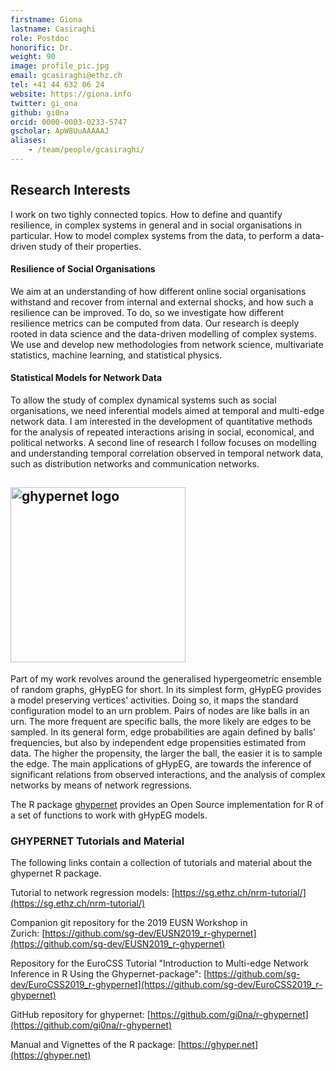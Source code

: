 ```yaml
---
firstname: Giona
lastname: Casiraghi
role: Postdoc
honorific: Dr.
weight: 90
image: profile_pic.jpg
email: gcasiraghi@ethz.ch
tel: +41 44 632 06 24
website: https://giona.info
twitter: gi_ona
github: gi0na
orcid: 0000-0003-0233-5747
gscholar: ApW8UuAAAAAJ
aliases:
    - /team/people/gcasiraghi/
---
```


## Research Interests

I work on two tighly connected topics.
How to define and quantify resilience, in complex systems in general and in social organisations in particular.
How to model complex systems from the data, to perform a data-driven study of their properties.

#### Resilience of Social Organisations
We aim at an understanding of how different online social organisations withstand and recover from internal and external shocks, and how such a resilience can be improved.
To do, so we investigate how different resilience metrics can be computed from data.
Our research is deeply rooted in data science and the data-driven modelling of complex systems.
We use and develop new methodologies from network science, multivariate statistics, machine learning, and statistical physics.

#### Statistical Models for Network Data
To allow the study of complex dynamical systems such as social organisations, we need inferential models aimed at temporal and multi-edge network data.
I am interested in the development of quantitative methods for the analysis of repeated interactions arising in social, economical, and political networks.
A second line of research I follow focuses on modelling and understanding temporal correlation observed in temporal network data, such as distribution networks and communication networks.


## <img src="https://ghyper.net/reference/figures/logo.svg" alt="ghypernet logo" width="280"/>

Part of my work revolves around the generalised hypergeometric ensemble of random graphs, gHypEG for short.
In its simplest form, gHypEG provides a model preserving vertices' activities.
Doing so, it maps the standard configuration model to an urn problem.
Pairs of nodes are like balls in an urn.
The more frequent are specific balls, the more likely are edges to be sampled.
In its general form, edge probabilities are again defined by balls' frequencies, but also by independent edge propensities estimated from data.
The higher the propensity, the larger the ball, the easier it is to sample the edge.
The main applications of gHypEG, are towards the inference of significant relations from observed interactions, and the analysis of complex networks by means of network regressions.

The R package [ghypernet](https://ghyper.net) provides an Open Source implementation for R of a set of functions to work with gHypEG models.

### GHYPERNET Tutorials and Material

The following links contain a collection of tutorials and material about the ghypernet R package.

Tutorial to network regression models: [https://sg.ethz.ch/nrm-tutorial/](https://sg.ethz.ch/nrm-tutorial/)

Companion git repository for the 2019 EUSN Workshop in Zurich: [https://github.com/sg-dev/EUSN2019_r-ghypernet](https://github.com/sg-dev/EUSN2019_r-ghypernet)

Repository for the EuroCSS Tutorial "Introduction to Multi-edge Network Inference in R Using the Ghypernet-package": [https://github.com/sg-dev/EuroCSS2019_r-ghypernet](https://github.com/sg-dev/EuroCSS2019_r-ghypernet)

GitHub repository for ghypernet: [https://github.com/gi0na/r-ghypernet](https://github.com/gi0na/r-ghypernet)

Manual and Vignettes of the R package: [https://ghyper.net](https://ghyper.net)
